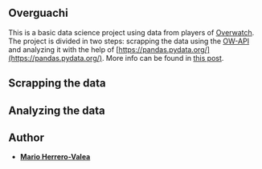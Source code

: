 ## Overguachi

This is a basic data science project using data from players of [Overwatch](https://playoverwatch.com/en-us/). The project is divided in two steps: scrapping the data using the [OW-API](https://ow-api.com/) and analyzing it with the help of [https://pandas.pydata.org/](https://pandas.pydata.org/). More info can be found in [this post](add.url.later).

## Scrapping the data


## Analyzing the data


## Author

* **[Mario Herrero-Valea](https://github.com/fcooly)** 
